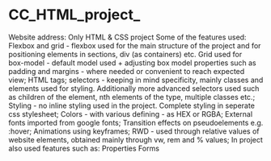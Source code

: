 # CC_HTML_project_
Website address: 
Only HTML & CSS project
Some of the features used:
    Flexbox and grid - flexbox used for the main structure of the project and for positioning elements in sections, div (as containers) etc. Grid used for  
    box-model - default model used + adjusting box model properties such as padding and margins - where needed or convenient to reach expected view;
    HTML tags;
    selectors - keeping in mind specificity, mainly classes and elements used for styling. Additionally more advanced selectors used such as children of the element, nth elements of the type, multiple classes etc.;
    Styling - no inline styling used in the project. Complete styling in seperate css stylesheet;
    Colors - with various defining - as HEX or RGBA;
    External fonts imported from google fonts;
    Transition effects on pseudoelements e.g. :hover;
    Animations using keyframes;
    RWD - used through relative values of website elements, obtained mainly through vw, rem and % values;
    In project also used features such as:
        Properties
        Forms
